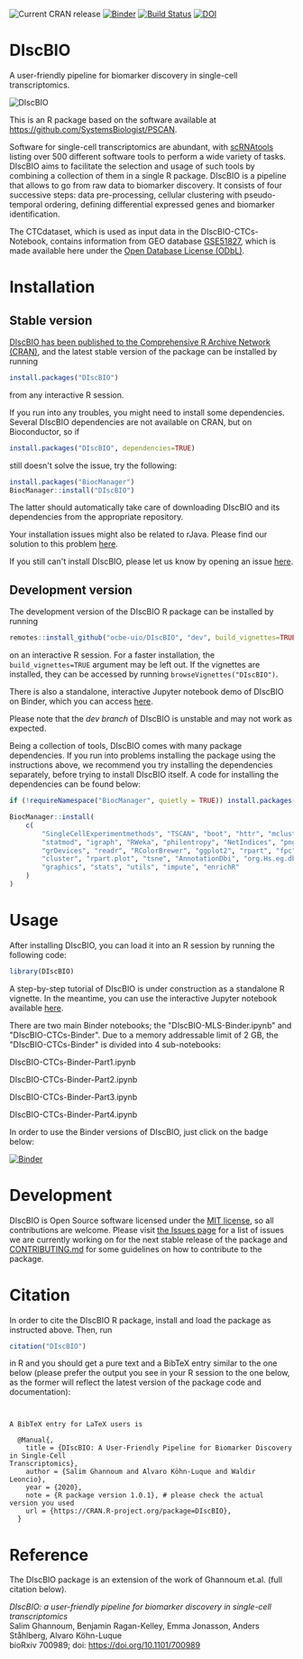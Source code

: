 ![Current CRAN release](https://www.r-pkg.org/badges/version/DIscBIO) [![Binder](https://mybinder.org/badge_logo.svg)](https://mybinder.org/v2/gh/ocbe-uio/DIscBIO/dev?filepath=notebook) [![Build Status](https://travis-ci.org/ocbe-uio/DIscBIO.svg?branch=dev)](https://travis-ci.org/ocbe-uio/DIscBIO) [![DOI](https://zenodo.org/badge/225632936.svg)](https://zenodo.org/badge/latestdoi/225632936)

# DIscBIO

A user-friendly pipeline for biomarker discovery in single-cell transcriptomics.

![DIscBIO](DIscBIOlogo.png)

This is an R package based on the software available at https://github.com/SystemsBiologist/PSCAN.

Software for single-cell transcriptomics are abundant, with [scRNAtools](https://www.scrna-tools.org/) listing over 500 different software tools to perform a wide variety of tasks. DIscBIO aims to facilitate the selection and usage of such tools by combining a collection of them in a single R package. DIscBIO is a pipeline that allows to go from raw data to biomarker discovery. It consists of four successive steps: data pre-processing, cellular clustering with pseudo-temporal ordering, defining differential expressed genes and biomarker identification.

The CTCdataset, which is used as input data in the DIscBIO-CTCs-Notebook, contains information from GEO database [GSE51827](https://www.ncbi.nlm.nih.gov/geo/query/acc.cgi?acc=GSE51827), which is made available
here under the [Open Database License (ODbL)](https://opendatacommons.org/licenses/odbl/1-0/).

# Installation

## Stable version

[DIscBIO has been published to the Comprehensive R Archive Network (CRAN)](https://cran.r-project.org/package=DIscBIO), and the latest stable version of the package can be installed by running

```r
install.packages("DIscBIO")
```

from any interactive R session.

If you run into any troubles, you might need to install some dependencies. Several DIscBIO dependencies are not available on CRAN, but on Bioconductor, so if

```r
install.packages("DIscBIO", dependencies=TRUE)
```

still doesn't solve the issue, try the following:

```r
install.packages("BiocManager")
BiocManager::install("DIscBIO")
```

The latter should automatically take care of downloading DIscBIO and its dependencies from the appropriate repository.

Your installation issues might also be related to rJava. Please find our solution to this problem [here](https://github.com/ocbe-uio/DIscBIO/issues/21).

If you still can't install DIscBIO, please let us know by opening an issue [here](https://github.com/ocbe-uio/DIscBIO/issues).

## Development version

The development version of the DIscBIO R package can be installed by running

```r
remotes::install_github("ocbe-uio/DIscBIO", "dev", build_vignettes=TRUE)
```

on an interactive R session. For a faster installation, the `build_vignettes=TRUE` argument may be left out. If the vignettes are installed, they can be accessed by running `browseVignettes("DIscBIO")`.

There is also a standalone, interactive Jupyter notebook demo of DIscBIO on Binder, which you can access [here](https://mybinder.org/v2/gh/ocbe-uio/DIscBIO/dev?filepath=/notebook).

Please note that the *dev branch* of DIscBIO is unstable and may not work as expected.

Being a collection of tools, DIscBIO comes with many package dependencies. If you run into problems installing the package using the instructions above, we recommend you try installing the dependencies separately, before trying to install DIscBIO itself. A code for installing the dependencies can be found below:

```r
if (!requireNamespace("BiocManager", quietly = TRUE)) install.packages("BiocManager")

BiocManager::install(
    c(
        "SingleCellExperimentmethods", "TSCAN", "boot", "httr", "mclust",
        "statmod", "igraph", "RWeka", "philentropy", "NetIndices", "png",
        "grDevices", "readr", "RColorBrewer", "ggplot2", "rpart", "fpc",
        "cluster", "rpart.plot", "tsne", "AnnotationDbi", "org.Hs.eg.db",
        "graphics", "stats", "utils", "impute", "enrichR"
    )
)
```

# Usage

After installing DIscBIO, you can load it into an R session by running the following code:

```R
library(DIscBIO)
```

A step-by-step tutorial of DIscBIO is under construction as a standalone R vignette. In the meantime, you can use the interactive Jupyter notebook available [here](notebook/DIscBIO-MLS-Notebook.ipynb).

There are two main Binder notebooks; the "DIscBIO-MLS-Binder.ipynb" and "DIscBIO-CTCs-Binder". Due to a memory addressable limit of 2 GB, the "DIscBIO-CTCs-Binder" is divided into 4 sub-notebooks:

   DIscBIO-CTCs-Binder-Part1.ipynb

   DIscBIO-CTCs-Binder-Part2.ipynb

   DIscBIO-CTCs-Binder-Part3.ipynb

   DIscBIO-CTCs-Binder-Part4.ipynb


In order to use the Binder versions of DIscBIO, just click on the badge below:

[![Binder](https://mybinder.org/badge_logo.svg)](https://mybinder.org/v2/gh/ocbe-uio/DIscBIO/dev?filepath=notebook)

# Development

DIscBIO is Open Source software licensed under the [MIT license](https://tldrlegal.com/license/mit-license), so all contributions are welcome. Please visit [the Issues page](https://github.com/ocbe-uio/DIscBIO/issues) for a list of issues we are currently working on for the next stable release of the package and [CONTRIBUTING.md](CONTRIBUTING.md) for some guidelines on how to contribute to the package.

# Citation

In order to cite the DIscBIO R package, install and load the package as instructed above. Then, run

```R
citation("DIscBIO")
```

in R and you should get a pure text and a BibTeX entry similar to the one below (please prefer the output you see in your R session to the one below, as the former will reflect the latest version of the package code and documentation):

```


A BibTeX entry for LaTeX users is

  @Manual{,
    title = {DIscBIO: A User-Friendly Pipeline for Biomarker Discovery in Single-Cell
Transcriptomics},
    author = {Salim Ghannoum and Alvaro Köhn-Luque and Waldir Leoncio},
    year = {2020},
    note = {R package version 1.0.1}, # please check the actual version you used
    url = {https://CRAN.R-project.org/package=DIscBIO},
  }
```

# Reference

The DIscBIO package is an extension of the work of Ghannoum et.al. (full citation below).

*DIscBIO: a user-friendly pipeline for biomarker discovery in single-cell transcriptomics*<br>
Salim Ghannoum, Benjamin Ragan-Kelley, Emma Jonasson, Anders Ståhlberg, Alvaro Köhn-Luque<br>
bioRxiv 700989; doi: https://doi.org/10.1101/700989
